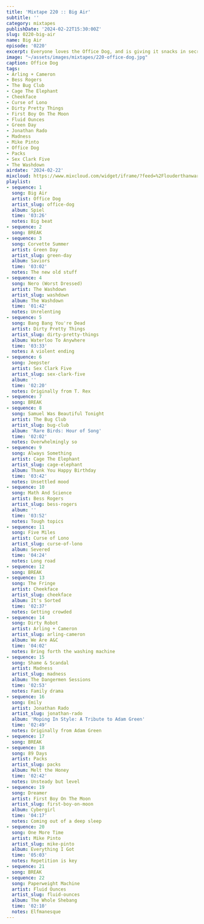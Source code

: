 ```yaml
---
title: 'Mixtape 220 :: Big Air'
subtitle: ''
category: mixtapes
publishDate: '2024-02-22T15:30:00Z'
slug: 0220-big-air
name: Big Air
episode: '0220'
excerpt: Everyone loves the Office Dog, and is giving it snacks in secret.
image: "~/assets/images/mixtapes/220-office-dog.jpg"
caption: Office Dog
tags:
- Arling + Cameron
- Bess Rogers
- The Bug Club
- Cage The Elephant
- Cheekface
- Curse of Lono
- Dirty Pretty Things
- First Boy On The Moon
- Fluid Ounces
- Green Day
- Jonathan Rado
- Madness
- Mike Pinto
- Office Dog
- Packs
- Sex Clark Five
- The Washdown
airdate: '2024-02-22'
mixcloud: https://www.mixcloud.com/widget/iframe/?feed=%2Flouderthanwar%2Fthe-mixtape-220-big-air-2024-02-22%2F&hide_artwork=1&hide_cover=1
playlist:
- sequence: 1
  song: Big Air
  artist: Office Dog
  artist_slug: office-dog
  album: Spiel
  time: '03:26'
  notes: Big beat
- sequence: 2
  song: BREAK
- sequence: 3
  song: Corvette Summer
  artist: Green Day
  artist_slug: green-day
  album: Saviors
  time: '03:02'
  notes: The new old stuff
- sequence: 4
  song: Nero (Worst Dressed)
  artist: The Washdown
  artist_slug: washdown
  album: The Washdown
  time: '01:42'
  notes: Unrelenting
- sequence: 5
  song: Bang Bang You're Dead
  artist: Dirty Pretty Things
  artist_slug: dirty-pretty-things
  album: Waterloo To Anywhere
  time: '03:33'
  notes: A violent ending
- sequence: 6
  song: Jeepster
  artist: Sex Clark Five
  artist_slug: sex-clark-five
  album: ''
  time: '02:20'
  notes: Originally from T. Rex
- sequence: 7
  song: BREAK
- sequence: 8
  song: Samuel Was Beautiful Tonight
  artist: The Bug Club
  artist_slug: bug-club
  album: 'Rare Birds: Hour of Song'
  time: '02:02'
  notes: Overwhelmingly so
- sequence: 9
  song: Always Something
  artist: Cage The Elephant
  artist_slug: cage-elephant
  album: Thank You Happy Birthday
  time: '03:42'
  notes: Unsettled mood
- sequence: 10
  song: Math And Science
  artist: Bess Rogers
  artist_slug: bess-rogers
  album: ''
  time: '03:52'
  notes: Tough topics
- sequence: 11
  song: Five Miles
  artist: Curse of Lono
  artist_slug: curse-of-lono
  album: Severed
  time: '04:24'
  notes: Long road
- sequence: 12
  song: BREAK
- sequence: 13
  song: The Fringe
  artist: Cheekface
  artist_slug: cheekface
  album: It's Sorted
  time: '02:37'
  notes: Getting crowded
- sequence: 14
  song: Dirty Robot
  artist: Arling + Cameron
  artist_slug: arling-cameron
  album: We Are A&C
  time: '04:02'
  notes: Bring forth the washing machine
- sequence: 15
  song: Shame & Scandal
  artist: Madness
  artist_slug: madness
  album: The Dangermen Sessions
  time: '02:53'
  notes: Family drama
- sequence: 16
  song: Emily
  artist: Jonathan Rado
  artist_slug: jonathan-rado
  album: 'Moping In Style: A Tribute to Adam Green'
  time: '02:49'
  notes: Originally from Adam Green
- sequence: 17
  song: BREAK
- sequence: 18
  song: 89 Days
  artist: Packs
  artist_slug: packs
  album: Melt the Honey
  time: '02:42'
  notes: Unsteady but level
- sequence: 19
  song: Dreamer
  artist: First Boy On The Moon
  artist_slug: first-boy-on-moon
  album: Cybergirl
  time: '04:17'
  notes: Coming out of a deep sleep
- sequence: 20
  song: One More Time
  artist: Mike Pinto
  artist_slug: mike-pinto
  album: Everything I Got
  time: '05:03'
  notes: Repetition is key
- sequence: 21
  song: BREAK
- sequence: 22
  song: Paperweight Machine
  artist: Fluid Ounces
  artist_slug: fluid-ounces
  album: The Whole Shebang
  time: '02:10'
  notes: Elfmanesque
---
```


